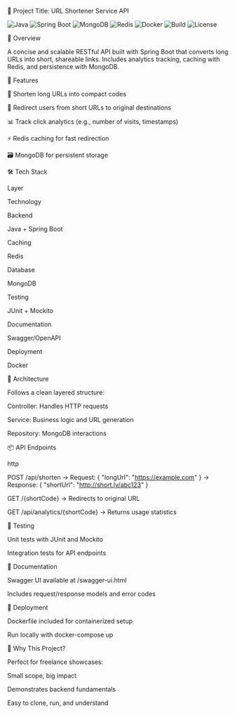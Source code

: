 

📘 Project Title: URL Shortener Service API
      

![Java](https://img.shields.io/badge/Java-17-blue.svg)
![Spring Boot](https://img.shields.io/badge/Spring_Boot-3.1.0-brightgreen.svg)
![MongoDB](https://img.shields.io/badge/MongoDB-Enabled-green.svg)
![Redis](https://img.shields.io/badge/Redis-Caching-red.svg)
![Docker](https://img.shields.io/badge/Docker-Ready-blue.svg)
![Build](https://github.com/your-username/url-shortener/actions/workflows/build.yml/badge.svg)
![License](https://img.shields.io/github/license/your-username/url-shortener)


🧠 Overview

A concise and scalable RESTful API built with Spring Boot that converts long URLs into short, shareable links. Includes analytics tracking, caching with Redis, and persistence with MongoDB.

🎯 Features

🔗 Shorten long URLs into compact codes

🚀 Redirect users from short URLs to original destinations

📊 Track click analytics (e.g., number of visits, timestamps)

⚡ Redis caching for fast redirection

🗃️ MongoDB for persistent storage

🛠️ Tech Stack

Layer

Technology

Backend

Java + Spring Boot

Caching

Redis

Database

MongoDB

Testing

JUnit + Mockito

Documentation

Swagger/OpenAPI

Deployment

Docker

📐 Architecture

Follows a clean layered structure:

Controller: Handles HTTP requests

Service: Business logic and URL generation

Repository: MongoDB interactions

📦 API Endpoints

http

POST /api/shorten
→ Request: { "longUrl": "https://example.com" }
→ Response: { "shortUrl": "http://short.ly/abc123" }

GET /{shortCode}
→ Redirects to original URL

GET /api/analytics/{shortCode}
→ Returns usage statistics


🧪 Testing

Unit tests with JUnit and Mockito

Integration tests for API endpoints

📄 Documentation

Swagger UI available at /swagger-ui.html

Includes request/response models and error codes

🚢 Deployment

Dockerfile included for containerized setup

Run locally with docker-compose up

💼 Why This Project?

Perfect for freelance showcases:

Small scope, big impact

Demonstrates backend fundamentals

Easy to clone, run, and understand
